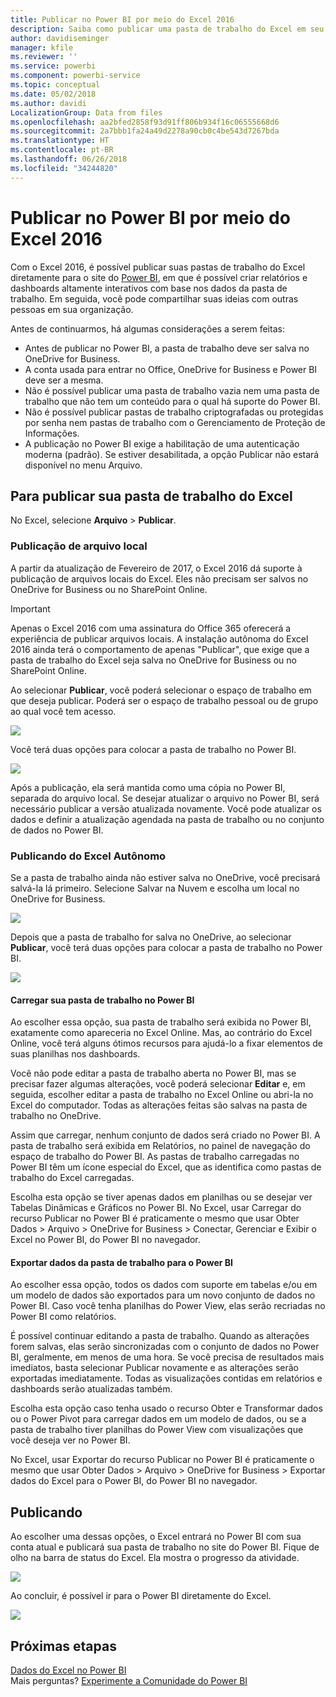 ```yaml
---
title: Publicar no Power BI por meio do Excel 2016
description: Saiba como publicar uma pasta de trabalho do Excel em seu site do Power BI.
author: davidiseminger
manager: kfile
ms.reviewer: ''
ms.service: powerbi
ms.component: powerbi-service
ms.topic: conceptual
ms.date: 05/02/2018
ms.author: davidi
LocalizationGroup: Data from files
ms.openlocfilehash: aa2bfed2858f93d91ff806b934f16c06555668d6
ms.sourcegitcommit: 2a7bbb1fa24a49d2278a90cb0c4be543d7267bda
ms.translationtype: HT
ms.contentlocale: pt-BR
ms.lasthandoff: 06/26/2018
ms.locfileid: "34244820"
---
```

# <a name="publish-to-power-bi-from-excel-2016"></a>Publicar no Power BI por meio do Excel 2016
Com o Excel 2016, é possível publicar suas pastas de trabalho do Excel diretamente para o site do [Power BI](https://powerbi.microsoft.com), em que é possível criar relatórios e dashboards altamente interativos com base nos dados da pasta de trabalho. Em seguida, você pode compartilhar suas ideias com outras pessoas em sua organização.

Antes de continuarmos, há algumas considerações a serem feitas:

* Antes de publicar no Power BI, a pasta de trabalho deve ser salva no OneDrive for Business.
* A conta usada para entrar no Office, OneDrive for Business e Power BI deve ser a mesma.
* Não é possível publicar uma pasta de trabalho vazia nem uma pasta de trabalho que não tem um conteúdo para o qual há suporte do Power BI.
* Não é possível publicar pastas de trabalho criptografadas ou protegidas por senha nem pastas de trabalho com o Gerenciamento de Proteção de Informações.
* A publicação no Power BI exige a habilitação de uma autenticação moderna (padrão). Se estiver desabilitada, a opção Publicar não estará disponível no menu Arquivo.

## <a name="to-publish-your-excel-workbook"></a>Para publicar sua pasta de trabalho do Excel
No Excel, selecione **Arquivo** > **Publicar**.

### <a name="local-file-publishing"></a>Publicação de arquivo local
A partir da atualização de Fevereiro de 2017, o Excel 2016 dá suporte à publicação de arquivos locais do Excel. Eles não precisam ser salvos no OneDrive for Business ou no SharePoint Online.

> [!IMPORTANT]
> Apenas o Excel 2016 com uma assinatura do Office 365 oferecerá a experiência de publicar arquivos locais. A instalação autônoma do Excel 2016 ainda terá o comportamento de apenas "Publicar", que exige que a pasta de trabalho do Excel seja salva no OneDrive for Business ou no SharePoint Online.
> 
> 

Ao selecionar **Publicar**, você poderá selecionar o espaço de trabalho em que deseja publicar. Poderá ser o espaço de trabalho pessoal ou de grupo ao qual você tem acesso.

![](media/service-publish-from-excel/pbi_choose_workspace.png)

Você terá duas opções para colocar a pasta de trabalho no Power BI.

![](media/service-publish-from-excel/pbi_uploadexport3.png)

Após a publicação, ela será mantida como uma cópia no Power BI, separada do arquivo local. Se desejar atualizar o arquivo no Power BI, será necessário publicar a versão atualizada novamente. Você pode atualizar os dados e definir a atualização agendada na pasta de trabalho ou no conjunto de dados no Power BI.

### <a name="publishing-from-excel-standalone"></a>Publicando do Excel Autônomo
Se a pasta de trabalho ainda não estiver salva no OneDrive, você precisará salvá-la lá primeiro. Selecione Salvar na Nuvem e escolha um local no OneDrive for Business.

![](media/service-publish-from-excel/pbi_savetoonedrive2.png)

Depois que a pasta de trabalho for salva no OneDrive, ao selecionar **Publicar**, você terá duas opções para colocar a pasta de trabalho no Power BI.

![](media/service-publish-from-excel/pbi_uploadexport2.png)

#### <a name="upload-your-workbook-to-power-bi"></a>Carregar sua pasta de trabalho no Power BI
Ao escolher essa opção, sua pasta de trabalho será exibida no Power BI, exatamente como apareceria no Excel Online. Mas, ao contrário do Excel Online, você terá alguns ótimos recursos para ajudá-lo a fixar elementos de suas planilhas nos dashboards.

Você não pode editar a pasta de trabalho aberta no Power BI, mas se precisar fazer algumas alterações, você poderá selecionar **Editar** e, em seguida, escolher editar a pasta de trabalho no Excel Online ou abri-la no Excel do computador. Todas as alterações feitas são salvas na pasta de trabalho no OneDrive.

Assim que carregar, nenhum conjunto de dados será criado no Power BI. A pasta de trabalho será exibida em Relatórios, no painel de navegação do espaço de trabalho do Power BI. As pastas de trabalho carregadas no Power BI têm um ícone especial do Excel, que as identifica como pastas de trabalho do Excel carregadas.

Escolha esta opção se tiver apenas dados em planilhas ou se desejar ver Tabelas Dinâmicas e Gráficos no Power BI.
No Excel, usar Carregar do recurso Publicar no Power BI é praticamente o mesmo que usar Obter Dados > Arquivo > OneDrive for Business > Conectar, Gerenciar e Exibir o Excel no Power BI, do Power BI no navegador.

#### <a name="export-workbook-data-to-power-bi"></a>Exportar dados da pasta de trabalho para o Power BI
Ao escolher essa opção, todos os dados com suporte em tabelas e/ou em um modelo de dados são exportados para um novo conjunto de dados no Power BI. Caso você tenha planilhas do Power View, elas serão recriadas no Power BI como relatórios.

É possível continuar editando a pasta de trabalho. Quando as alterações forem salvas, elas serão sincronizadas com o conjunto de dados no Power BI, geralmente, em menos de uma hora. Se você precisa de resultados mais imediatos, basta selecionar Publicar novamente e as alterações serão exportadas imediatamente. Todas as visualizações contidas em relatórios e dashboards serão atualizadas também.

Escolha esta opção caso tenha usado o recurso Obter e Transformar dados ou o Power Pivot para carregar dados em um modelo de dados, ou se a pasta de trabalho tiver planilhas do Power View com visualizações que você deseja ver no Power BI.

No Excel, usar Exportar do recurso Publicar no Power BI é praticamente o mesmo que usar Obter Dados > Arquivo > OneDrive for Business > Exportar dados do Excel para o Power BI, do Power BI no navegador.

## <a name="publishing"></a>Publicando
Ao escolher uma dessas opções, o Excel entrará no Power BI com sua conta atual e publicará sua pasta de trabalho no site do Power BI. Fique de olho na barra de status do Excel. Ela mostra o progresso da atividade.

![](media/service-publish-from-excel/pbi_publishingstatus.png)

Ao concluir, é possível ir para o Power BI diretamente do Excel.

![](media/service-publish-from-excel/pbi_gotopbi.png)

## <a name="next-steps"></a>Próximas etapas
[Dados do Excel no Power BI](service-excel-workbook-files.md)  
Mais perguntas? [Experimente a Comunidade do Power BI](http://community.powerbi.com/)

